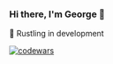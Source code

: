 ### Hi there, I'm George 👋

🦀 Rustling in development

[<img alt="codewars" src="https://www.codewars.com/users/gilbertgeorge/badges/small" />](https://www.codewars.com/users/gilbertgeorge)

<!--
**gilbertgeorge/gilbertgeorge** is a ✨ _special_ ✨ repository because its `README.md` (this file) appears on your GitHub profile.

Here are some ideas to get you started:

- 🔭 I’m currently working on ...
- 🌱 I’m currently learning ...
- 👯 I’m looking to collaborate on ...
- 🤔 I’m looking for help with ...
- 💬 Ask me about ...
- 📫 How to reach me: ...
- 😄 Pronouns: ...
- ⚡ Fun fact: ...
![codewars](https://www.codewars.com/users/gilbertgeorge/badges/small)
https://www.codewars.com/users/gilbertgeorge
-->
